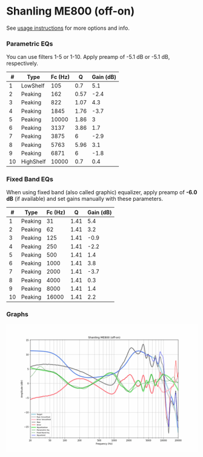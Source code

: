 # Shanling ME800 (off-on)
See [usage instructions](https://github.com/jaakkopasanen/AutoEq#usage) for more options and info.

### Parametric EQs
You can use filters 1-5 or 1-10. Apply preamp of -5.1 dB or -5.1 dB, respectively.

|   # | Type      |   Fc (Hz) |    Q |   Gain (dB) |
|-----|-----------|-----------|------|-------------|
|   1 | LowShelf  |       105 | 0.7  |         5.1 |
|   2 | Peaking   |       162 | 0.57 |        -2.4 |
|   3 | Peaking   |       822 | 1.07 |         4.3 |
|   4 | Peaking   |      1845 | 1.76 |        -3.7 |
|   5 | Peaking   |     10000 | 1.86 |         3   |
|   6 | Peaking   |      3137 | 3.86 |         1.7 |
|   7 | Peaking   |      3875 | 6    |        -2.9 |
|   8 | Peaking   |      5763 | 5.96 |         3.1 |
|   9 | Peaking   |      6871 | 6    |        -1.8 |
|  10 | HighShelf |     10000 | 0.7  |         0.4 |

### Fixed Band EQs
When using fixed band (also called graphic) equalizer, apply preamp of **-6.0 dB** (if available) and set gains manually with these parameters.

|   # | Type    |   Fc (Hz) |    Q |   Gain (dB) |
|-----|---------|-----------|------|-------------|
|   1 | Peaking |        31 | 1.41 |         5.4 |
|   2 | Peaking |        62 | 1.41 |         3.2 |
|   3 | Peaking |       125 | 1.41 |        -0.9 |
|   4 | Peaking |       250 | 1.41 |        -2.2 |
|   5 | Peaking |       500 | 1.41 |         1.4 |
|   6 | Peaking |      1000 | 1.41 |         3.8 |
|   7 | Peaking |      2000 | 1.41 |        -3.7 |
|   8 | Peaking |      4000 | 1.41 |         0.3 |
|   9 | Peaking |      8000 | 1.41 |         1.4 |
|  10 | Peaking |     16000 | 1.41 |         2.2 |

### Graphs
![](./Shanling%20ME800%20(off-on).png)
